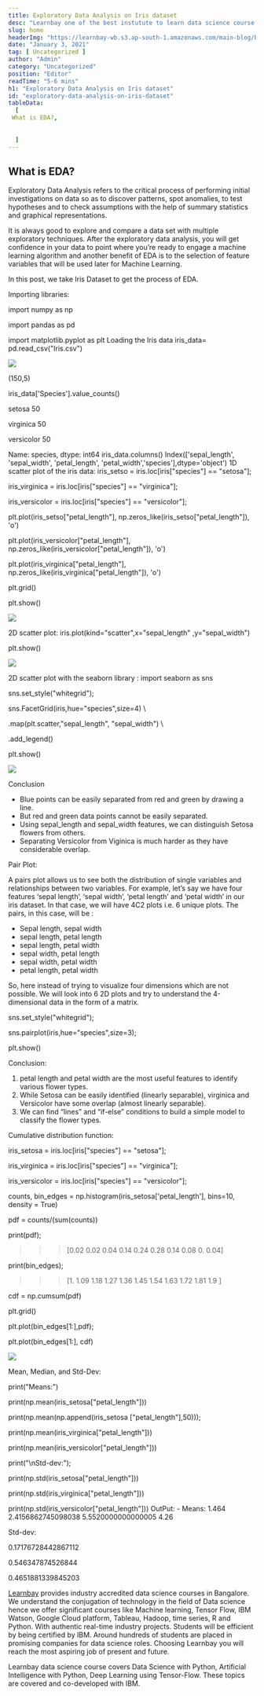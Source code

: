 ```yaml
---
title: Exploratory Data Analysis on Iris dataset
desc: "Learnbay one of the best instutute to learn data science course in India, so Enroll Now And Get Your Dream Job!"
slug: home
headerImg: "https://learnbay-wb.s3.ap-south-1.amazonaws.com/main-blog/blog/exp.png"
date: "January 3, 2021"
tag: [ Uncategorized ]
author: "Admin"
category: "Uncategorized"
position: "Editor"
readTime: "5-6 mins"
h1: "Exploratory Data Analysis on Iris dataset"
id: "exploratory-data-analysis-on-iris-dataset"
tableData:
  [
 What is EDA?,
 
  
  ]
---
```


## What is EDA?

Exploratory Data Analysis refers to the critical process of performing initial investigations on data so as to discover patterns, spot anomalies, to test hypotheses and to check assumptions with the help of summary statistics and graphical representations.

It is always good to explore and compare a data set with multiple exploratory techniques. After the exploratory data analysis, you will get confidence in your data to point where you’re ready to engage a machine learning algorithm and another benefit of EDA is to the selection of feature variables that will be used later for Machine Learning.

In this post, we take Iris Dataset to get the process of EDA.

Importing libraries:

import numpy as np

import pandas as pd

import matplotlib.pyplot as plt Loading the Iris data iris_data= pd.read_csv("Iris.csv") 

<img src="https://learnbay-wb.s3.ap-south-1.amazonaws.com/main-blog/blog/iris.jpg"   class="img"  /></img>


(150,5)

iris_data['Species'].value_counts()

setosa        50

virginica     50

versicolor    50

Name: species, dtype: int64 iris_data.columns() Index(['sepal_length', 'sepal_width', 'petal_length', 'petal_width','species'],dtype='object') 1D scatter plot of the iris data: iris_setso = iris.loc[iris["species"] == "setosa"];

iris_virginica = iris.loc[iris["species"] == "virginica"];

iris_versicolor = iris.loc[iris["species"] == "versicolor"];

plt.plot(iris_setso["petal_length"],
np.zeros_like(iris_setso["petal_length"]), 'o')

plt.plot(iris_versicolor["petal_length"],
np.zeros_like(iris_versicolor["petal_length"]), 'o')

plt.plot(iris_virginica["petal_length"],
np.zeros_like(iris_virginica["petal_length"]), 'o')

plt.grid()

plt.show() [ ](https://www.learnbay.co/data-science-course/wp-content/uploads/2020/01/1st.png)

<img src="https://learnbay-wb.s3.ap-south-1.amazonaws.com/main-blog/blog/iris1.png"   class="img"  /></img>

 2D scatter plot: iris.plot(kind="scatter",x="sepal_length"
 ,y="sepal_width")

plt.show()[ ](https://www.learnbay.co/data-science-course/wp-content/uploads/2020/01/3rd.png)

<img src="https://learnbay-wb.s3.ap-south-1.amazonaws.com/main-blog/blog/iris2.png"   class="img"  /></img>

 2D scatter plot with the seaborn library : import seaborn as sns

sns.set_style("whitegrid");

sns.FacetGrid(iris,hue="species",size=4) \

.map(plt.scatter,"sepal_length",
"sepal_width") \

.add_legend()

plt.show() [ ](https://www.learnbay.co/data-science-course/wp-content/uploads/2020/01/4th.png)

<img src="https://learnbay-wb.s3.ap-south-1.amazonaws.com/main-blog/blog/iris3.png"   class="img"  /></img>



 Conclusion



* Blue points can be easily separated from red and green by drawing a line.
* But red and green data points cannot be easily separated.
* Using sepal_length and sepal_width features, we can distinguish Setosa flowers from others.
* Separating Versicolor from Viginica is much harder as they have considerable overlap.

Pair Plot:

A pairs plot allows us to see both the distribution of single variables and relationships between two variables. For example, let’s say we have four features ‘sepal length’, ‘sepal width’, ‘petal length’ and ‘petal width’ in our iris dataset. In that case, we will have 4C2 plots i.e. 6 unique plots. The pairs, in this case, will be :



*  Sepal length, sepal width
* sepal length, petal length
* sepal length, petal width
* sepal width, petal length
* sepal width, petal width
* petal length, petal width

So, here instead of trying to visualize four dimensions which are not possible. We will look into 6 2D plots and try to understand the 4-dimensional data in the form of a matrix.

sns.set_style("whitegrid");

sns.pairplot(iris,hue="species",size=3);

plt.show()

Conclusion:



1. petal length and petal width are the most useful features to identify various flower types.
2. While Setosa can be easily identified (linearly separable), virginica and Versicolor have some overlap (almost linearly separable).
3. We can find “lines” and “if-else” conditions to build a simple model to classify the flower types.

Cumulative distribution function:

iris_setosa = iris.loc[iris["species"] == "setosa"];

iris_virginica = iris.loc[iris["species"] == "virginica"];

iris_versicolor = iris.loc[iris["species"] == "versicolor"];

counts, bin_edges = np.histogram(iris_setosa['petal_length'], bins=10, density = True)

pdf = counts/(sum(counts))

print(pdf);

>>>[0.02 0.02 0.04 0.14 0.24 0.28 0.14 0.08 0.   0.04]

print(bin_edges);

>>>[1.   1.09 1.18 1.27 1.36 1.45 1.54 1.63 1.72 1.81 1.9 ]

cdf = np.cumsum(pdf)

plt.grid()

plt.plot(bin_edges[1:],pdf);

plt.plot(bin_edges[1:], cdf) 



<img src="https://learnbay-wb.s3.ap-south-1.amazonaws.com/main-blog/blog/iris4.png"   class="img"  /></img>



Mean, Median, and Std-Dev:

print("Means:")

print(np.mean(iris_setosa["petal_length"]))

print(np.mean(np.append(iris_setosa
["petal_length"],50)));

print(np.mean(iris_virginica["petal_length"]))

print(np.mean(iris_versicolor["petal_length"]))

print("\nStd-dev:");

print(np.std(iris_setosa["petal_length"]))

print(np.std(iris_virginica["petal_length"]))

print(np.std(iris_versicolor["petal_length"])) OutPut: - Means: 1.464 2.4156862745098038 5.5520000000000005 4.26

Std-dev:

0.17176728442867112

0.546347874526844

0.4651881339845203

[Learnbay](https://www.learnbay.co/data-science-course/) provides industry accredited data science courses in Bangalore. We understand the conjugation of technology in the field of Data science hence we offer significant courses like Machine learning, Tensor Flow, IBM Watson, Google Cloud platform, Tableau, Hadoop, time series, R and Python. With authentic real-time industry projects. Students will be efficient by being certified by IBM. Around hundreds of students are placed in promising companies for data science roles. Choosing Learnbay you will reach the most aspiring job of present and future.

Learnbay data science course covers Data Science with Python, Artificial Intelligence with Python, Deep Learning using Tensor-Flow. These topics are covered and co-developed with IBM.
